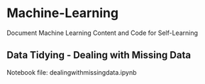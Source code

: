 # Machine-Learning
Document Machine Learning Content and Code for Self-Learning

## Data Tidying - Dealing with Missing Data
Notebook file: dealingwithmissingdata.ipynb
